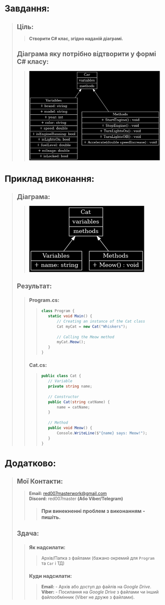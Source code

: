 # Завдання:
> ## Ціль:
>>**Створити C# клас, згідно наданій діаграмі.**
> ## Діаграма яку потрібно відтворити у формі C# класу:
>>![Diagram1](./diag1-1.png)

# Приклад виконання:
>## Діаграма:
>>![Diagram1](./diag1-2.png)
>## Результат:
>>### Program.cs:
>>>```C#
>>>class Program {
>>>    static void Main() {
>>>        // Creating an instance of the Cat class
>>>        Cat myCat = new Cat("Whiskers");
>>>
>>>        // Calling the Meow method
>>>        myCat.Meow();
>>>    }
>>>}
>>>```
>>### Cat.cs:
>>>```C#
>>>public class Cat {
>>>    // Variable
>>>    private string name;
>>>
>>>    // Constructor
>>>    public Cat(string catName) {
>>>        name = catName;
>>>    }
>>>
>>>    // Method
>>>    public void Meow() {
>>>        Console.WriteLine($"{name} says: Meow!");
>>>    }
>>>}
>>>```

# Додатково:
>## Мої Контакти:
>>**Email:** red007masterwork@gmail.com<br>
>>**Discord:** red007master
>>**(Або Viber/Telegram)**
>>>### **При винекненні проблем з виконанням - пишіть.**
>## Здача:
>>### Як надсилати:
>>>Архів/Папка з файлами (бажано окремий для `Program` та `Car` і ТД)
>>### Куди надсилати:
>>>**Email:** - Архів або доступ до файлів на *Google Drive*.<br>
>>>**Viber:** - Посилання на *Google Drive* з файлами чи інший файлообмінник (Viber не друже з файлами).

